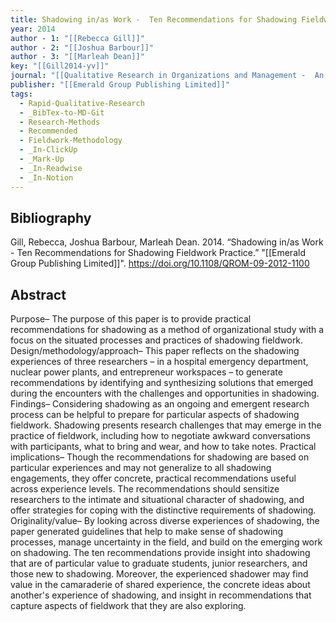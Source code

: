 ```yaml
---
title: Shadowing in/as Work -  Ten Recommendations for Shadowing Fieldwork Practice
year: 2014
author - 1: "[[Rebecca Gill]]"
author - 2: "[[Joshua Barbour]]"
author - 3: "[[Marleah Dean]]"
key: "[[Gill2014-yv]]"
journal: "[[Qualitative Research in Organizations and Management -  An International Journal]]"
publisher: "[[Emerald Group Publishing Limited]]"
tags:
  - Rapid-Qualitative-Research
  - _BibTex-to-MD-Git
  - Research-Methods
  - Recommended
  - Fieldwork-Methodology
  - _In-ClickUp
  - _Mark-Up
  - _In-Readwise
  - _In-Notion
---
```


## Bibliography
Gill, Rebecca, Joshua Barbour, Marleah Dean. 2014. “Shadowing in/as Work -  Ten Recommendations for Shadowing Fieldwork Practice.” "[[Emerald Group Publishing Limited]]". https://doi.org/10.1108/QROM-09-2012-1100

## Abstract
Purpose– The purpose of this paper is to provide practical recommendations for shadowing as a method of organizational study with a focus on the situated processes and practices of shadowing fieldwork. Design/methodology/approach– This paper reflects on the shadowing experiences of three researchers – in a hospital emergency department, nuclear power plants, and entrepreneur workspaces – to generate recommendations by identifying and synthesizing solutions that emerged during the encounters with the challenges and opportunities in shadowing. Findings– Considering shadowing as an ongoing and emergent research process can be helpful to prepare for particular aspects of shadowing fieldwork. Shadowing presents research challenges that may emerge in the practice of fieldwork, including how to negotiate awkward conversations with participants, what to bring and wear, and how to take notes. Practical implications– Though the recommendations for shadowing are based on particular experiences and may not generalize to all shadowing engagements, they offer concrete, practical recommendations useful across experience levels. The recommendations should sensitize researchers to the intimate and situational character of shadowing, and offer strategies for coping with the distinctive requirements of shadowing. Originality/value– By looking across diverse experiences of shadowing, the paper generated guidelines that help to make sense of shadowing processes, manage uncertainty in the field, and build on the emerging work on shadowing. The ten recommendations provide insight into shadowing that are of particular value to graduate students, junior researchers, and those new to shadowing. Moreover, the experienced shadower may find value in the camaraderie of shared experience, the concrete ideas about another's experience of shadowing, and insight in recommendations that capture aspects of fieldwork that they are also exploring.